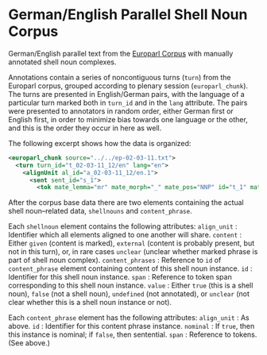 # German/English Parallel Shell Noun Corpus

German/English parallel text from the [Europarl Corpus][europarl] with manually annotated shell noun complexes.

Annotations contain a series of noncontiguous turns (`turn`) from the Europarl corpus, grouped according to plenary session (`europarl_chunk`). The turns are presented in English/German pairs, with the language of a particular turn marked both in `turn_id` and in the `lang` attribute. The pairs were presented to annotators in random order, either German first or English first, in order to minimize bias towards one language or the other, and this is the order they occur in here as well.

The following excerpt shows how the data is organized:
```xml
<europarl_chunk source="../../ep-02-03-11.txt">
  <turn turn_id="t_02-03-11_12/en" lang="en">
    <alignUnit al_id="a_02-03-11_12/en.1">
      <sent sent_id="s_1">
        <tok mate_lemma="mr" mate_morph="_" mate_pos="NNP" id="t_1" mate_mother="t_2" mate_rel="NMOD">Mr</tok>
```

After the corpus base data there are two elements containing the actual shell noun–related data, `shellnouns` and `content_phrase`.

Each `shellnoun` element contains the following attributes:
`align_unit`
	: Identifier which all elements aligned to one another will share.
`content`
	: Either `given` (content is marked), `external` (content is
	probably present, but not in this turn), or, in rare cases
	`unclear` (unclear whether marked phrase is part of shell noun
	complex).
`content_phrases`
	: Reference to `id` of `content_phrase` element containing content
    of this shell noun instance.
`id`
	: Identifier for this shell noun instance.
`span`
	: Reference to token span corresponding to this shell noun instance.
`value`
	: Either `true` (this is a shell noun), `false` (not a shell
    noun), `undefined` (not annotated), or `unclear` (not clear
    whether this is a shell noun instance or not).
	
	
Each `content_phrase` element has the following attributes:
`align_unit`
	: As above.
`id`
	: Identifier for this content phrase instance.
`nominal`
	: If `true`, then this instance is nominal; if `false`, then sentential.
`span`
	: Reference to tokens. (See above.)






[europarl]: http://www.statmt.org/europarl/ "Europarl Parallel Corpus"
